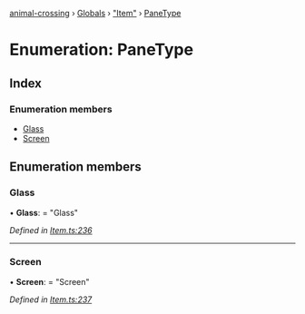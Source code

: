 [animal-crossing](../README.md) › [Globals](../globals.md) › ["Item"](../modules/_item_.md) › [PaneType](_item_.panetype.md)

# Enumeration: PaneType

## Index

### Enumeration members

* [Glass](_item_.panetype.md#glass)
* [Screen](_item_.panetype.md#screen)

## Enumeration members

###  Glass

• **Glass**: = "Glass"

*Defined in [Item.ts:236](https://github.com/Norviah/animal-crossing/blob/6476932/module/types/Item.ts#L236)*

___

###  Screen

• **Screen**: = "Screen"

*Defined in [Item.ts:237](https://github.com/Norviah/animal-crossing/blob/6476932/module/types/Item.ts#L237)*
